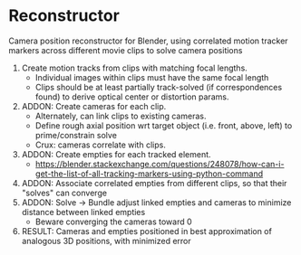 # Reconstructor
Camera position reconstructor for Blender, using correlated motion tracker markers across different movie clips to solve camera positions

1. Create motion tracks from clips with matching focal lengths.
	* Individual images within clips must have the same focal length
	* Clips should be at least partially track-solved (if correspondences found) to derive optical center or distortion params.
2. ADDON: Create cameras for each clip.
	* Alternately, can link clips to existing cameras.
	* Define rough axial position wrt target object (i.e. front, above, left) to prime/constrain solve
	* Crux: cameras correlate with clips.
3. ADDON: Create empties for each tracked element.
	* https://blender.stackexchange.com/questions/248078/how-can-i-get-the-list-of-all-tracking-markers-using-python-command
4. ADDON: Associate correlated empties from different clips, so that their "solves" can converge
5. ADDON: Solve -> Bundle adjust linked empties and cameras to minimize distance between linked empties
	* Beware converging the cameras toward 0
6. RESULT: Cameras and empties positioned in best approximation of analogous 3D positions, with minimized error
